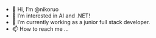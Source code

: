 - 👋 Hi, I’m @nikoruo
- 👀 I’m interested in AI and .NET!
- 🌱 I’m currently working as a junior full stack developer.
- 📫 How to reach me ...

<!---
nikoruo/nikoruo is a ✨ special ✨ repository because its `README.md` (this file) appears on your GitHub profile.
You can click the Preview link to take a look at your changes.

- 💞️ I’m looking for new opportunities
--->
